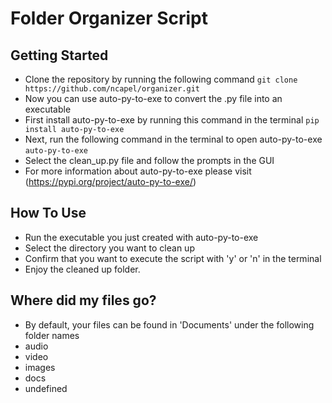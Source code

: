 # Folder Organizer Script

## Getting Started
- Clone the repository by running the following command
`git clone https://github.com/ncapel/organizer.git`
- Now you can use auto-py-to-exe to convert the .py file into an executable
- First install auto-py-to-exe by running this command in the terminal
`pip install auto-py-to-exe`
- Next, run the following command in the terminal to open auto-py-to-exe
`auto-py-to-exe`
- Select the clean_up.py file and follow the prompts in the GUI
- For more information about auto-py-to-exe please visit (https://pypi.org/project/auto-py-to-exe/)

## How To Use
- Run the executable you just created with auto-py-to-exe
- Select the directory you want to clean up
- Confirm that you want to execute the script with 'y' or 'n' in the terminal
- Enjoy the cleaned up folder.

## Where did my files go?
- By default, your files can be found in 'Documents' under the following folder names
- audio
- video
- images
- docs
- undefined